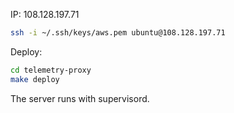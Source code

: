 IP: 108.128.197.71

```bash
ssh -i ~/.ssh/keys/aws.pem ubuntu@108.128.197.71
```

Deploy:

```bash
cd telemetry-proxy
make deploy
```

The server runs with supervisord.
